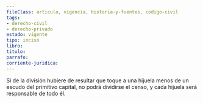 ```yaml
---
fileClass: articulo, vigencia, historia-y-fuentes, codigo-civil
tags:
- derecho-civil
- derecho-privado
estado: vigente
tipo: inciso
libro:
titulo:
parrafo:
corriente-juridica:
---
```

Si de la división hubiere de resultar que toque a una hijuela menos de un escudo del primitivo capital, no podrá dividirse el censo, y cada hijuela será responsable de todo él.